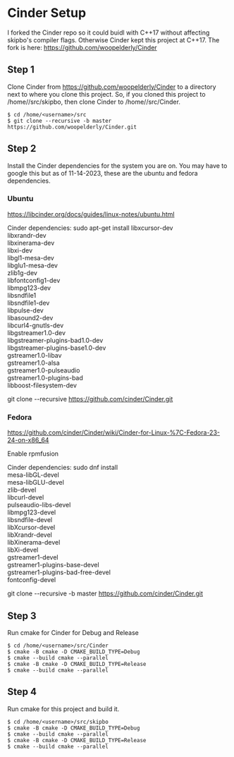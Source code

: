 # Cinder Setup
I forked the Cinder repo so it could buidl with C++17 without affecting skipbo's compiler flags.  Otherwise Cinder kept this project at C++17.  The fork is here:  https://github.com/woopelderly/Cinder

## Step 1
Clone Cinder from https://github.com/woopelderly/Cinder to a directory next to where you clone this project.  So, if you cloned this project to /home/<username>/src/skipbo, then clone Cinder to /home/<username>/src/Cinder.

```shell
$ cd /home/<username>/src
$ git clone --recursive -b master https://github.com/woopelderly/Cinder.git
```

## Step 2
Install the Cinder dependencies for the system you are on.  You may have to google this but as of 11-14-2023, these are the ubuntu and fedora dependencies.

### Ubuntu
https://libcinder.org/docs/guides/linux-notes/ubuntu.html

Cinder dependencies:
sudo apt-get install libxcursor-dev \
    libxrandr-dev \
    libxinerama-dev \
    libxi-dev \
    libgl1-mesa-dev \
    libglu1-mesa-dev \
    zlib1g-dev \
    libfontconfig1-dev \
    libmpg123-dev \
    libsndfile1 \
    libsndfile1-dev \
    libpulse-dev \
    libasound2-dev \
    libcurl4-gnutls-dev \
    libgstreamer1.0-dev \
    libgstreamer-plugins-bad1.0-dev \
    libgstreamer-plugins-base1.0-dev \
    gstreamer1.0-libav \
    gstreamer1.0-alsa \
    gstreamer1.0-pulseaudio \
    gstreamer1.0-plugins-bad \
    libboost-filesystem-dev

git clone --recursive https://github.com/cinder/Cinder.git

### Fedora
https://github.com/cinder/Cinder/wiki/Cinder-for-Linux-%7C-Fedora-23-24-on-x86_64

Enable rpmfusion

Cinder dependencies:
sudo dnf install \
        mesa-libGL-devel \
        mesa-libGLU-devel \
        zlib-devel \
        libcurl-devel \
        pulseaudio-libs-devel \
        libmpg123-devel \
        libsndfile-devel \
        libXcursor-devel \
        libXrandr-devel \
        libXinerama-devel \
        libXi-devel \
        gstreamer1-devel \
        gstreamer1-plugins-base-devel \
        gstreamer1-plugins-bad-free-devel \
        fontconfig-devel

git clone --recursive -b master https://github.com/cinder/Cinder.git

## Step 3
Run cmake for Cinder for Debug and Release
```shell
$ cd /home/<username>/src/Cinder
$ cmake -B cmake -D CMAKE_BUILD_TYPE=Debug
$ cmake --build cmake --parallel
$ cmake -B cmake -D CMAKE_BUILD_TYPE=Release
$ cmake --build cmake --parallel
```

## Step 4
Run cmake for this project and build it.
```shell
$ cd /home/<username>/src/skipbo
$ cmake -B cmake -D CMAKE_BUILD_TYPE=Debug
$ cmake --build cmake --parallel
$ cmake -B cmake -D CMAKE_BUILD_TYPE=Release
$ cmake --build cmake --parallel
```
